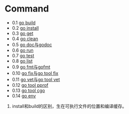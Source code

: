 # Command

- 0.1 [go build](../go_Command/go_command_tutorial/0.1.md)
- 0.2 [go install](../go_Command/go_command_tutorial/0.2.md)
- 0.3 [go get](../go_Command/go_command_tutorial/0.3.md)
- 0.4 [go clean](../go_Command/go_command_tutorial/0.4.md)
- 0.5 [go doc与godoc](../go_Command/go_command_tutorial/0.5.md)
- 0.6 [go run](../go_Command/go_command_tutorial/0.6.md)
- 0.7 [go test](../go_Command/go_command_tutorial/0.7.md)
- 0.8 [go list](../go_Command/go_command_tutorial/0.8.md)
- 0.9 [go fmt与gofmt](./go_Command/go_command_tutorial/0.9.md)
- 0.10 [go fix与go tool fix](../go_Command/go_command_tutorial/0.10.md)
- 0.11 [go vet与go tool vet](../go_Command/go_command_tutorial/0.11.md)
- 0.12 [go tool pprof](../go_Command/go_command_tutorial/0.12.md)
- 0.13 [go tool cgo](../go_Command/go_command_tutorial/0.13.md)
- 0.14 [go env](../go_Command/go_command_tutorial/0.14.md)
1. install和build的区别，生在可执行文件的位置和编译缓存。